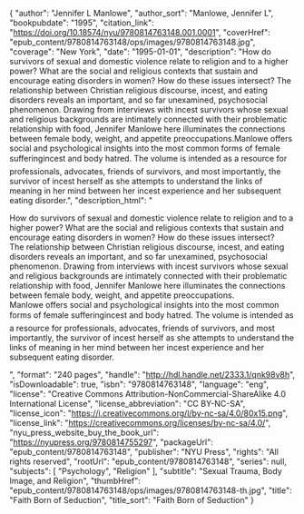 {
  "author": "Jennifer L Manlowe",
  "author_sort": "Manlowe, Jennifer L",
  "bookpubdate": "1995",
  "citation_link": "https://doi.org/10.18574/nyu/9780814763148.001.0001",
  "coverHref": "epub_content/9780814763148/ops/images/9780814763148.jpg",
  "coverage": "New York",
  "date": "1995-01-01",
  "description": "How do survivors of sexual and domestic violence relate to religion and to a higher power?  What are the social and religious contexts that sustain and encourage eating disorders in women?  How do these issues intersect? The relationship between Christian religious discourse, incest, and eating disorders reveals an important, and so far unexamined, psychosocial phenomenon.  Drawing from interviews with incest survivors whose sexual and religious backgrounds are intimately connected with their problematic relationship with food, Jennifer Manlowe here illuminates the connections between female body, weight, and appetite preoccupations.Manlowe offers social and psychological insights into the most common forms of female suffering&#151;incest and body hatred.  The volume is intended as a resource for professionals, advocates, friends of survivors, and most importantly, the survivor of incest herself as she attempts to understand the links of meaning in her mind between her incest experience and her subsequent eating disorder.",
  "description_html": "<p>How do survivors of sexual and domestic violence relate to religion and to a higher power?  What are the social and religious contexts that sustain and encourage eating disorders in women?  How do these issues intersect?<br> The relationship between Christian religious discourse, incest, and eating disorders reveals an important, and so far unexamined, psychosocial phenomenon.  Drawing from interviews with incest survivors whose sexual and religious backgrounds are intimately connected with their problematic relationship with food, Jennifer Manlowe here illuminates the connections between female body, weight, and appetite preoccupations.<br>Manlowe offers social and psychological insights into the most common forms of female suffering&#151;incest and body hatred.  The volume is intended as a resource for professionals, advocates, friends of survivors, and most importantly, the survivor of incest herself as she attempts to understand the links of meaning in her mind between her incest experience and her subsequent eating disorder.</p>",
  "format": "240 pages",
  "handle": "http://hdl.handle.net/2333.1/qnk98v8h",
  "isDownloadable": true,
  "isbn": "9780814763148",
  "language": "eng",
  "license": "Creative Commons Attribution-NonCommercial-ShareAlike 4.0 International License",
  "license_abbreviation": "CC BY-NC-SA",
  "license_icon": "https://i.creativecommons.org/l/by-nc-sa/4.0/80x15.png",
  "license_link": "https://creativecommons.org/licenses/by-nc-sa/4.0/",
  "nyu_press_website_buy_the_book_url": "https://nyupress.org/9780814755297",
  "packageUrl": "epub_content/9780814763148",
  "publisher": "NYU Press",
  "rights": "All rights reserved",
  "rootUrl": "epub_content/9780814763148",
  "series": null,
  "subjects": [
    "Psychology",
    "Religion"
  ],
  "subtitle": "Sexual Trauma, Body Image, and Religion",
  "thumbHref": "epub_content/9780814763148/ops/images/9780814763148-th.jpg",
  "title": "Faith Born of Seduction",
  "title_sort": "Faith Born of Seduction"
}
